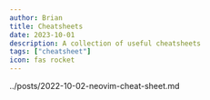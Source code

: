 ```yaml
---
author: Brian
title: Cheatsheets
date: 2023-10-01
description: A collection of useful cheatsheets
tags: ["cheatsheet"]
icon: fas rocket
---
```

../posts/2022-10-02-neovim-cheat-sheet.md